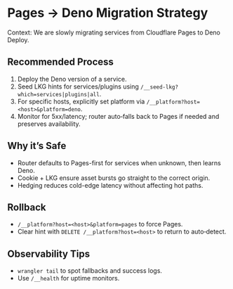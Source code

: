 # Pages → Deno Migration Strategy

Context: We are slowly migrating services from Cloudflare Pages to Deno Deploy.

## Recommended Process
1) Deploy the Deno version of a service.
2) Seed LKG hints for services/plugins using `/__seed-lkg?which=services|plugins|all`.
3) For specific hosts, explicitly set platform via `/__platform?host=<host>&platform=deno`.
4) Monitor for 5xx/latency; router auto‑falls back to Pages if needed and preserves availability.

## Why it’s Safe
- Router defaults to Pages-first for services when unknown, then learns Deno.
- Cookie + LKG ensure asset bursts go straight to the correct origin.
- Hedging reduces cold-edge latency without affecting hot paths.

## Rollback
- `/__platform?host=<host>&platform=pages` to force Pages.
- Clear hint with `DELETE /__platform?host=<host>` to return to auto‑detect.

## Observability Tips
- `wrangler tail` to spot fallbacks and success logs.
- Use `/__health` for uptime monitors.

